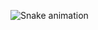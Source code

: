  ![Snake animation](https://github.com/Repto1/Repto1/blob/output/github-contribution-grid-snake.svg)
